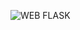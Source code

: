 ![WEB FLASK](https://th.bing.com/th/id/R.85f4030cbfa7ba9bfcbe9df9a91485b8?rik=xKDZG0Sdn6P8Bg&pid=ImgRaw&r=0)